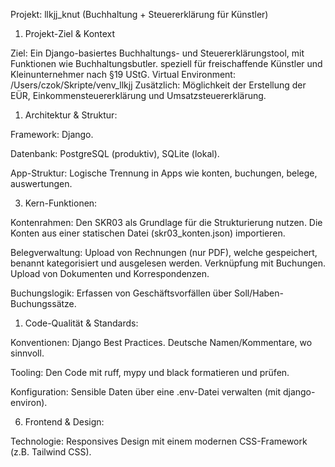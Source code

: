 Projekt: llkjj_knut (Buchhaltung + Steuererklärung für Künstler)

1. Projekt-Ziel & Kontext

Ziel: Ein Django-basiertes Buchhaltungs- und Steuererklärungstool, mit Funktionen wie Buchhaltungsbutler. speziell für freischaffende Künstler und Kleinunternehmer nach §19 UStG. 
Virtual Environment: /Users/czok/Skripte/venv_llkjj
Zusätzlich: Möglichkeit der Erstellung der EÜR, Einkommensteuererklärung und Umsatzsteuererklärung.
1. Architektur & Struktur:

Framework: Django.

Datenbank: PostgreSQL (produktiv), SQLite (lokal).

App-Struktur: Logische Trennung in Apps wie konten, buchungen, belege, auswertungen.

3. Kern-Funktionen:

Kontenrahmen: Den SKR03 als Grundlage für die Strukturierung nutzen. Die Konten aus einer statischen Datei (skr03_konten.json) importieren.

Belegverwaltung: Upload von Rechnungen (nur PDF), welche gespeichert, benannt kategorisiert und ausgelesen werden. Verknüpfung mit Buchungen.
Upload von Dokumenten und Korrespondenzen.

Buchungslogik: Erfassen von Geschäftsvorfällen über Soll/Haben-Buchungssätze.

1. Code-Qualität & Standards:

Konventionen: Django Best Practices. Deutsche Namen/Kommentare, wo sinnvoll.

Tooling: Den Code mit ruff, mypy und black formatieren und prüfen.

Konfiguration: Sensible Daten über eine .env-Datei verwalten (mit django-environ).

6. Frontend & Design:

Technologie: Responsives Design mit einem modernen CSS-Framework (z.B. Tailwind CSS).

